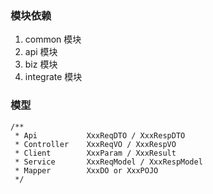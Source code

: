 ### 模块依赖

1. common 模块
2. api 模块
3. biz 模块
4. integrate 模块

### 模型

```
/**
 * Api           XxxReqDTO / XxxRespDTO
 * Controller    XxxReqVO / XxxRespVO
 * Client        XxxParam / XxxResult
 * Service       XxxReqModel / XxxRespModel
 * Mapper        XxxDO or XxxPOJO
 */
```